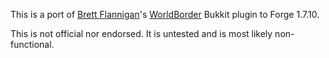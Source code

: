 This is a port of [Brett Flannigan](https://github.com/Brettflan)'s [WorldBorder](https://github.com/Brettflan/WorldBorder) Bukkit plugin to Forge 1.7.10.

This is not official nor endorsed. It is untested and is most likely non-functional.